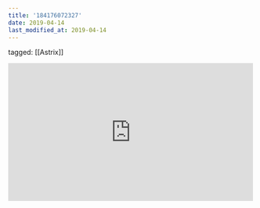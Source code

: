 ```yaml
---
title: '184176072327'
date: 2019-04-14
last_modified_at: 2019-04-14
---
```

tagged: [[Astrix]]
<iframe allow="accelerometer; autoplay; clipboard-write; encrypted-media; gyroscope; picture-in-picture" allowfullscreen="" frameborder="0" height="281" id="youtube_iframe" src="https://www.youtube.com/embed/lIuEuJvKos4?feature=oembed&amp;enablejsapi=1&amp;origin=https://safe.txmblr.com&amp;wmode=opaque" width="500"></iframe>
